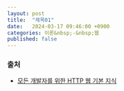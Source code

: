 ```yaml
---
layout: post
title:  "제목01"
date:   2024-03-17 09:46:00 +0900
categories: 이론&nbsp;-&nbsp;웹
published: false
---
```


### 출처

- [모든 개발자를 위한 HTTP 웹 기본 지식](https://www.inflearn.com/course/http-%EC%9B%B9-%EB%84%A4%ED%8A%B8%EC%9B%8C%ED%81%AC#curriculum)